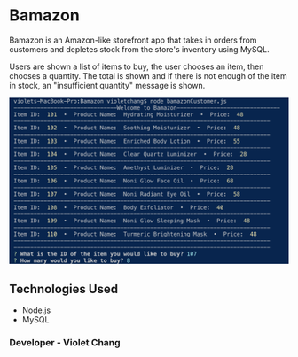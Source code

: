 # Bamazon

Bamazon is an Amazon-like storefront app that takes in orders from customers and depletes stock from the store's inventory using MySQL.

Users are shown a list of items to buy, the user chooses an item, then chooses a quantity. The total is shown and if there is not enough of the item in stock, an "insufficient quantity" message is shown.

![screenshot](./images/screenshot.png)

## Technologies Used

- Node.js
- MySQL

### Developer - Violet Chang
